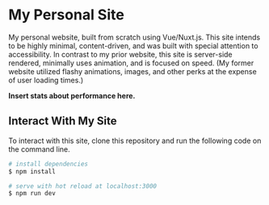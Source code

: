 # My Personal Site

My personal website, built from scratch using Vue/Nuxt.js. This site intends to be highly minimal, content-driven, and was built with special attention to accessibility. In contrast to my prior website, this site is server-side rendered, minimally uses animation, and is focused on speed. (My former website utilized flashy animations, images, and other perks at the expense of user loading times.)

**Insert stats about performance here.**

## Interact With My Site

To interact with this site, clone this repository and run the following code on the command line.

```bash
# install dependencies
$ npm install

# serve with hot reload at localhost:3000
$ npm run dev
```